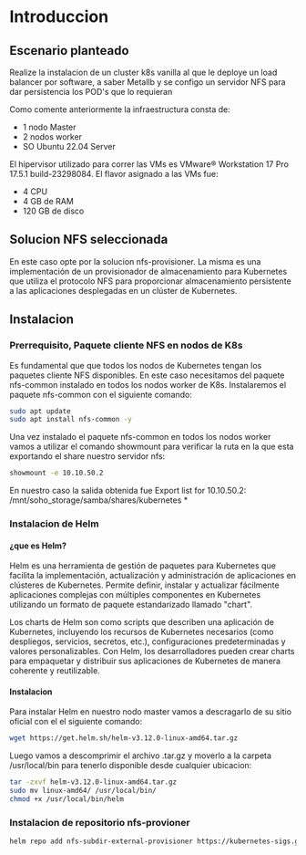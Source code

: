 # Introduccion 
## Escenario planteado
Realize la instalacion de un cluster k8s vanilla al que le deploye un load balancer por software, a saber Metallb y se configo un servidor NFS para dar persistencia los POD's que lo requieran 

  Como comente anteriormente la infraestructura consta de:

- 1 nodo Master
- 2 nodos worker
- SO Ubuntu 22.04 Server 

El hipervisor utilizado para correr las VMs es VMware® Workstation 17 Pro 17.5.1 build-23298084. El flavor asignado a las VMs fue:
  - 4 CPU
  - 4 GB de RAM
  - 120 GB de disco

## Solucion NFS seleccionada

En este caso opte por la solucion nfs-provisioner. La misma es una implementación de un provisionador de almacenamiento para Kubernetes que utiliza el protocolo NFS para proporcionar almacenamiento persistente a las aplicaciones desplegadas en un clúster de Kubernetes.

## Instalacion

### Prerrequisito, Paquete cliente NFS en nodos de K8s
Es fundamental que  que todos los nodos de Kubernetes tengan los paquetes cliente NFS disponibles.  En este caso necesitamos del paquete  nfs-common instalado en todos los nodos worker de K8s.
Instalaremos el paquete nfs-common con el siguiente comando:

```bash
sudo apt update
sudo apt install nfs-common -y
```
Una vez instalado el paquete nfs-common en todos los nodos worker vamos a utilizar el comando showmount para verificar la ruta en la que esta exportando el share  nuestro servidor nfs:

```bash
showmount -e 10.10.50.2
```
En nuestro caso la salida  obtenida  fue 
Export list for 10.10.50.2:
/mnt/soho_storage/samba/shares/kubernetes *

### Instalacion de Helm
#### ¿que es Helm?
Helm es una herramienta de gestión de paquetes para Kubernetes que facilita la implementación, actualización y administración de aplicaciones en clústeres de Kubernetes. Permite definir, instalar y actualizar fácilmente aplicaciones complejas con múltiples componentes en Kubernetes utilizando un formato de paquete estandarizado llamado "chart".

Los charts de Helm son como scripts que describen una aplicación de Kubernetes, incluyendo los recursos de Kubernetes necesarios (como despliegos, servicios, secretos, etc.), configuraciones predeterminadas y valores personalizables. Con Helm, los desarrolladores pueden crear charts para empaquetar y distribuir sus aplicaciones de Kubernetes de manera coherente y reutilizable.

#### Instalacion

Para instalar Helm en nuestro nodo master  vamos a descragarlo de su sitio oficial con el el siguiente comando:

```bash
wget https://get.helm.sh/helm-v3.12.0-linux-amd64.tar.gz
```
Luego vamos a descomprimir el archivo .tar.gz y moverlo a la carpeta /usr/local/bin para tenerlo disponible desde cualquier ubicacion:

```bash
tar -zxvf helm-v3.12.0-linux-amd64.tar.gz
sudo mv linux-amd64/ /usr/local/bin/
chmod +x /usr/local/bin/helm
```
### Instalacion de repositorio nfs-provioner
```bash
helm repo add nfs-subdir-external-provisioner https://kubernetes-sigs.github.io/nfs-subdir-external-provisioner
```









